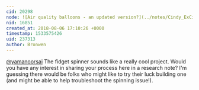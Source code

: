```yaml
---
cid: 20298
node: ![Air quality balloons - an updated version?](../notes/Cindy_ExCites/08-03-2018/air-quality-balloons-an-updated-version)
nid: 16851
created_at: 2018-08-06 17:10:26 +0000
timestamp: 1533575426
uid: 237313
author: Bronwen
---
```


[@yamanoorsai](/profile/yamanoorsai)  The fidget spinner sounds like a really cool project. Would you have any interest in sharing your process here in a research note? I'm guessing there would be folks who might like to try their luck building one (and might be able to help troubleshoot the spinning issue!). 
